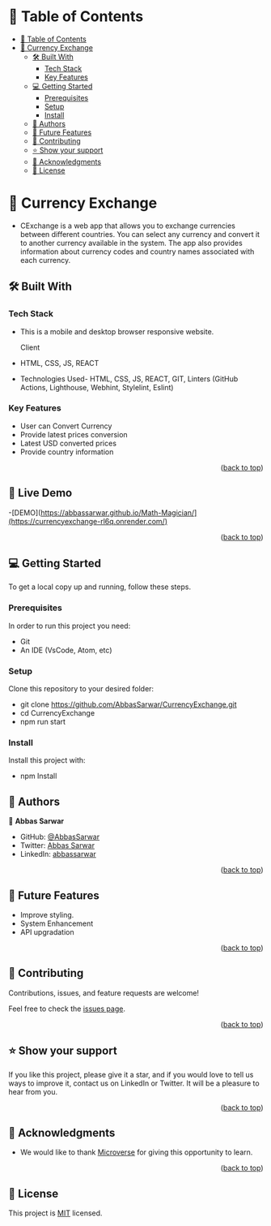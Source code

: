 <a name="readme-top"></a>

<!-- TABLE OF CONTENTS -->

# 📗 Table of Contents

- [📗 Table of Contents](#-table-of-contents)
- [📖 Currency Exchange ](#-currency-exchange-)
  - [🛠 Built With ](#-built-with-)
    - [Tech Stack ](#tech-stack-)
    - [Key Features ](#key-features-)
  - [💻 Getting Started ](#-getting-started-)
    - [Prerequisites](#prerequisites)
    - [Setup](#setup)
    - [Install](#install)
  - [👥 Authors ](#-authors-)
  - [🔭 Future Features ](#-future-features-)
  - [🤝 Contributing ](#-contributing-)
  - [⭐️ Show your support ](#️-show-your-support-)
  - [🙏 Acknowledgments ](#-acknowledgments-)
  - [📝 License ](#-license-)

# 📖 Currency Exchange <a name="about-project"></a>

- CExchange is a web app that allows you to exchange currencies between different countries. You can select any currency and convert it to another currency available in the system. The app also provides information about currency codes and country names associated with each currency.

## 🛠 Built With <a name="HTML, CSS, JS and REACT"></a>

### Tech Stack <a name="Front end (REACT)"></a>

- This is a mobile and desktop browser responsive website.

  Client
  
- HTML, CSS, JS, REACT
- Technologies Used- HTML, CSS, JS, REACT, GIT, Linters (GitHub Actions, Lighthouse, Webhint, Stylelint, Eslint)

### Key Features <a name="key-features"></a>

- User can Convert Currency
- Provide latest prices conversion
- Latest USD converted prices
- Provide country information 

<p align="right">(<a href="#readme-top">back to top</a>)</p>

## :rocket: Live Demo <a name="live-demo"></a>
-[DEMO](https://abbassarwar.github.io/Math-Magician/](https://currencyexchange-rl6q.onrender.com/)

<p align="right">(<a href="#readme-top">back to top</a>)</p>

## 💻 Getting Started <a name="getting-started"></a>

To get a local copy up and running, follow these steps.

### Prerequisites

In order to run this project you need:

- Git
- An IDE (VsCode, Atom, etc)

### Setup

Clone this repository to your desired folder:

- git clone https://github.com/AbbasSarwar/CurrencyExchange.git
- cd CurrencyExchange
- npm run start


### Install

Install this project with:

- npm Install

## 👥 Authors <a name="authors"></a>

👤 **Abbas Sarwar**

- GitHub: [@AbbasSarwar](https://github.com/AbbasSarwar)
- Twitter: [Abbas Sarwar](https://https://twitter.com/Abbas_sDev)
- LinkedIn: [abbassarwar](https://https://www.linkedin.com/in/abbassarwar/)


<p align="right">(<a href="#readme-top">back to top</a>)</p>

## 🔭 Future Features <a name="future-features"></a>

- Improve styling.
- System Enhancement 
- API upgradation 

<p align="right">(<a href="#readme-top">back to top</a>)</p>

## 🤝 Contributing <a name="contributing"></a>

Contributions, issues, and feature requests are welcome!

Feel free to check the [issues page](https://github.com/AbbasSarwar/CurrencyExchange/issues).

<p align="right">(<a href="#readme-top">back to top</a>)</p>

## ⭐️ Show your support <a name="support"></a>

If you like this project, please give it a star, and if you would love to tell us ways to improve it, contact us on LinkedIn or Twitter. It will be a pleasure to hear from you.

<p align="right">(<a href="#readme-top">back to top</a>)</p>

## 🙏 Acknowledgments <a name="acknowledgements"></a>

- We would like to thank [Microverse](https://www.microverse.org/) for giving this opportunity to learn.

<p align="right">(<a href="#readme-top">back to top</a>)</p>

## 📝 License <a name="license"></a>

This project is [MIT](./LICENSE) licensed.
